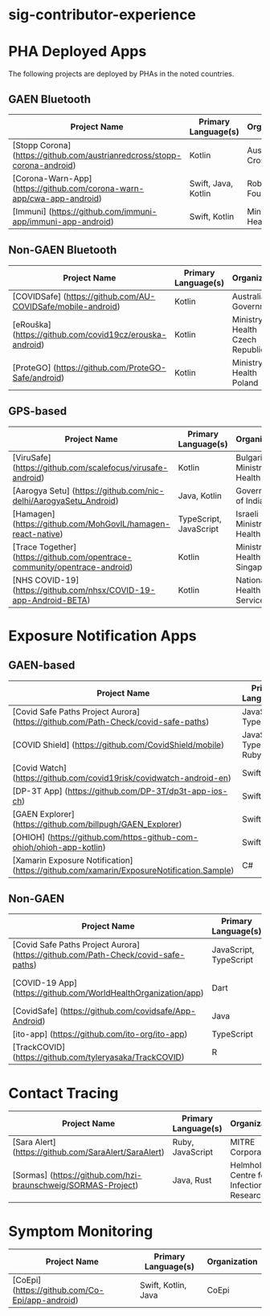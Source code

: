 # sig-contributor-experience

# PHA Deployed Apps
The following projects are deployed by PHAs in the noted countries.

## GAEN Bluetooth

Project Name | Primary Language(s) | Organization | Nation
-------------|------------------|--------------|--------
[Stopp Corona] (https://github.com/austrianredcross/stopp-corona-android) | Kotlin | Austrian Red Cross | Austria
[Corona-Warn-App] (https://github.com/corona-warn-app/cwa-app-android) | Swift, Java, Kotlin | Robert Koch Foundation | Germany
[Immuni] (https://github.com/immuni-app/immuni-app-android) | Swift, Kotlin | Ministry of Health Italy | Italy

## Non-GAEN Bluetooth

Project Name | Primary Language(s) | Organization | Nation
-------------|------------------|--------------|--------
[COVIDSafe] (https://github.com/AU-COVIDSafe/mobile-android) | Kotlin | Australian Government | Australia
[eRouška] (https://github.com/covid19cz/erouska-android) | Kotlin | Ministry of Health Czech Republic | Czech Republic
[ProteGO] (https://github.com/ProteGO-Safe/android) | Kotlin | Ministry of Health Poland | Poland

## GPS-based

Project Name | Primary Language(s) | Organization | Nation
-------------|------------------|--------------|--------
[ViruSafe] (https://github.com/scalefocus/virusafe-android) | Kotlin | Bulgaria Ministry of Health | Bulgaria
[Aarogya Setu] (https://github.com/nic-delhi/AarogyaSetu_Android) | Java, Kotlin | Government of India | India
[Hamagen] (https://github.com/MohGovIL/hamagen-react-native) | TypeScript, JavaScript | Israeli Ministry of Health | Israel
[Trace Together] (https://github.com/opentrace-community/opentrace-android) | Kotlin | Ministry of Health Singapore | Singapore
[NHS COVID-19] (https://github.com/nhsx/COVID-19-app-Android-BETA) | Kotlin | National Health Service | United Kingdom

# Exposure Notification Apps

## GAEN-based

Project Name | Primary Language(s) | Organization
-------------|------------------|--------------
[Covid Safe Paths Project Aurora] (https://github.com/Path-Check/covid-safe-paths) | JavaScript, TypeScript | Path Check
[COVID Shield] (https://github.com/CovidShield/mobile) | JavaScript, TypeScript, Ruby, HTML | Shopify
[Covid Watch] (https://github.com/covid19risk/covidwatch-android-en) | Swift, Kotlin | Covid Watch
[DP-3T App] (https://github.com/DP-3T/dp3t-app-ios-ch) | Swift, Java | ETH Zurich
[GAEN Explorer] (https://github.com/billpugh/GAEN_Explorer) | Swift | GAEN Explorer
[OHIOH] (https://github.com/https-github-com-ohioh/ohioh-app-kotlin) | Swift, Kotlin | OHIOH
[Xamarin Exposure Notification] (https://github.com/xamarin/ExposureNotification.Sample) | C# | Xamarin

## Non-GAEN

Project Name | Primary Language(s) | Organization
-------------|------------------|--------------
[Covid Safe Paths Project Aurora] (https://github.com/Path-Check/covid-safe-paths) | JavaScript, TypeScript | Path Check
[COVID-19 App] (https://github.com/WorldHealthOrganization/app) | Dart | World Health Organization (WHO)
[CovidSafe] (https://github.com/covidsafe/App-Android) | Java | University of Washington
[ito-app] (https://github.com/ito-org/ito-app) | TypeScript | ito-app
[TrackCOVID] (https://github.com/tyleryasaka/TrackCOVID) | R | TrackCOVID

# Contact Tracing

Project Name | Primary Language(s) | Organization
-------------|------------------|--------------
[Sara Alert] (https://github.com/SaraAlert/SaraAlert) | Ruby, JavaScript | MITRE Corporation
[Sormas] (https://github.com/hzi-braunschweig/SORMAS-Project) | Java, Rust | Helmholtz Centre for Infection Research


# Symptom Monitoring

Project Name | Primary Language(s) | Organization
-------------|------------------|--------------
[CoEpi] (https://github.com/Co-Epi/app-android) | Swift, Kotlin, Java | CoEpi

